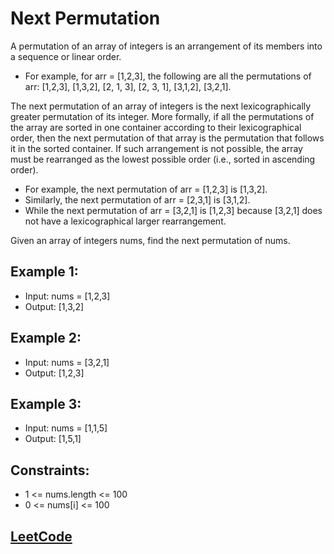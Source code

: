 # Next Permutation

A permutation of an array of integers is an arrangement of its members into a sequence or linear order.

- For example, for arr = [1,2,3], the following are all the permutations of arr: [1,2,3], [1,3,2], [2, 1, 3], [2, 3, 1], [3,1,2], [3,2,1].

The next permutation of an array of integers is the next lexicographically greater permutation of its integer. More formally, if all the permutations of the array are sorted in one container according to their lexicographical order, then the next permutation of that array is the permutation that follows it in the sorted container. If such arrangement is not possible, the array must be rearranged as the lowest possible order (i.e., sorted in ascending order).

- For example, the next permutation of arr = [1,2,3] is [1,3,2].
- Similarly, the next permutation of arr = [2,3,1] is [3,1,2].
- While the next permutation of arr = [3,2,1] is [1,2,3] because [3,2,1] does not have a lexicographical larger rearrangement.

Given an array of integers nums, find the next permutation of nums.

## Example 1:

- Input: nums = [1,2,3]
- Output: [1,3,2]

## Example 2:

- Input: nums = [3,2,1]
- Output: [1,2,3]

## Example 3:

- Input: nums = [1,1,5]
- Output: [1,5,1]

## Constraints:

- 1 <= nums.length <= 100
- 0 <= nums[i] <= 100


## [ LeetCode ](https://leetcode.com/problems/next-permutation/description/)